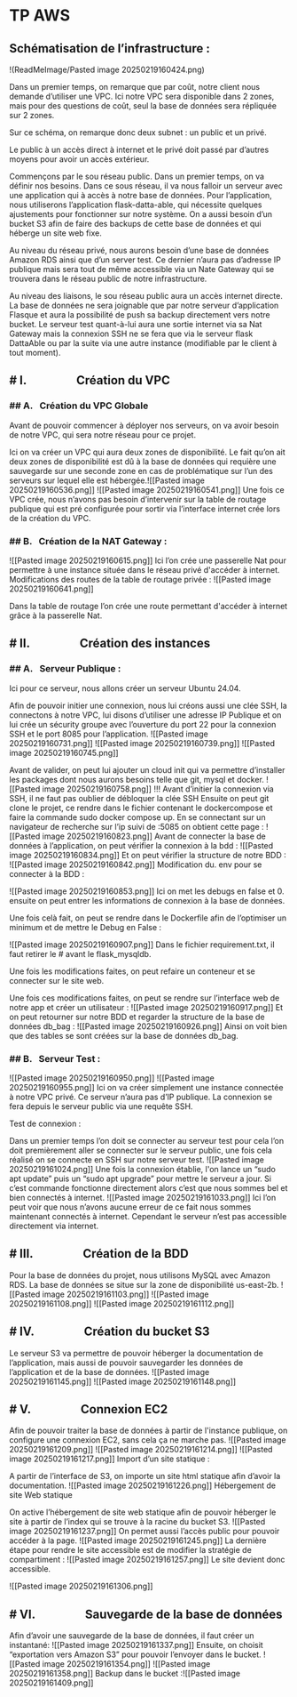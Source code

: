 <h1> TP AWS </h1>
<h2>Schématisation de l’infrastructure : </h2>
!(ReadMeImage/Pasted image 20250219160424.png)

Dans un premier temps, on remarque que par coût, notre client nous demande d’utiliser une VPC. Ici notre VPC sera disponible dans 2 zones, mais pour des questions de coût, seul la base de données sera répliquée sur 2 zones.

Sur ce schéma, on remarque donc deux subnet : un public et un privé.

Le public à un accès direct à internet et le privé doit passé par d’autres moyens pour avoir un accès extérieur.

Commençons par le sou réseau public. Dans un premier temps, on va définir nos besoins. Dans ce sous réseau, il va nous falloir un serveur avec une application qui à accès à notre base de données. Pour l’application, nous utiliserons l’application flask-datta-able, qui nécessite quelques ajustements pour fonctionner sur notre système. On a aussi besoin d’un bucket S3 afin de faire des backups de cette base de données et qui héberge un site web fixe.

Au niveau du réseau privé, nous aurons besoin d’une base de données Amazon RDS ainsi que d’un server test. Ce dernier n’aura pas d’adresse IP publique mais sera tout de même accessible via un Nate Gateway qui se trouvera dans le réseau public de notre infrastructure.

Au niveau des liaisons, le sou réseau public aura un accès internet directe. La base de données ne sera joignable que par notre serveur d’application Flasque et aura la possibilité de push sa backup directement vers notre bucket. Le serveur test quant-à-lui aura une sortie internet via sa Nat Gateway mais la connexion SSH ne se fera que via le serveur flask DattaAble ou par la suite via une autre instance (modifiable par le client à tout moment).

<h2> # I.                  Création du VPC </h2>
<h3> ## A.   Création du VPC Globale </h3>

Avant de pouvoir commencer à déployer nos serveurs, on va avoir besoin de notre VPC, qui sera notre réseau pour ce projet. 

Ici on va créer un VPC qui aura deux zones de disponibilité. Le fait qu’on ait deux zones de disponibilité est dû à la base de données qui requière une sauvegarde sur une seconde zone en cas de problématique sur l’un des serveurs sur lequel elle est hébergée.![[Pasted image 20250219160536.png]]
![[Pasted image 20250219160541.png]]
Une fois ce VPC crée, nous n’avons pas besoin d’intervenir sur la table de routage publique qui est pré configurée pour sortir via l’interface internet crée lors de la création du VPC.

<h3>## B.   Création de la NAT Gateway :</h3>

![[Pasted image 20250219160615.png]]
Ici l’on crée une passerelle Nat pour permettre à une instance située dans le réseau privé d'accéder à internet.
Modifications des routes de la table de routage privée :
![[Pasted image 20250219160641.png]]

Dans la table de routage l’on crée une route permettant d'accéder à internet grâce à la passerelle Nat.
<h2># II.                  Création des instances </h2>
<h3>## A.   Serveur Publique : </h3>
Ici pour ce serveur, nous allons créer un serveur Ubuntu 24.04.

Afin de pouvoir initier une connexion, nous lui créons aussi une clée SSH, la connectons à notre VPC, lui disons d’utiliser une adresse IP Publique et on lui crée un sécurity groupe avec l’ouverture du port 22 pour la connexion SSH et le port 8085 pour l’application.
![[Pasted image 20250219160731.png]]
![[Pasted image 20250219160739.png]]
![[Pasted image 20250219160745.png]]

Avant de valider, on peut lui ajouter un cloud init qui va permettre d’installer les packages dont nous aurons besoins telle que git, mysql et docker.
![[Pasted image 20250219160758.png]]
!!! Avant d’initier la connexion via SSH, il ne faut pas oublier de débloquer la clée SSH
Ensuite on peut git clone le projet, ce rendre dans le fichier contenant le dockercompose et faire la commande sudo docker compose up. En se connectant sur un navigateur de recherche sur l’ip suivi de :5085 on obtient cette page :
![[Pasted image 20250219160823.png]]
Avant de connecter la base de données à l’application, on peut vérifier la connexion à la bdd :
![[Pasted image 20250219160834.png]]
Et on peut vérifier la structure de notre BDD :
![[Pasted image 20250219160842.png]]
Modification du. env pour se connecter à la BDD :

![[Pasted image 20250219160853.png]]
Ici on met les debugs en false et 0. ensuite on peut entrer les informations de connexion à la base de données. 

Une fois celà fait, on peut se rendre dans le Dockerfile afin de l’optimiser un minimum et de mettre le Debug en False :

![[Pasted image 20250219160907.png]]
Dans le fichier requirement.txt, il faut retirer le # avant le flask_mysqldb.

Une fois les modifications faites, on peut refaire un conteneur et se connecter sur le site web.

Une fois ces modifications faites, on peut se rendre sur l’interface web de notre app et créer un utilisateur :
![[Pasted image 20250219160917.png]]
Et on peut retourner sur notre BDD et regarder la structure de la base de données db_bag :
![[Pasted image 20250219160926.png]]
Ainsi on voit bien que des tables se sont créées sur la base de données db_bag.
<h3> ## B.   Serveur Test : </h3>
![[Pasted image 20250219160950.png]]
![[Pasted image 20250219160955.png]]
Ici on va créer simplement une instance connectée à notre VPC privé. Ce serveur n’aura pas d’IP publique. La connexion se fera depuis le serveur public via une requête SSH.

Test de connexion : 

Dans un premier temps l’on doit se connecter au serveur test pour cela l’on doit premièrement aller se connecter sur le serveur public, une fois cela réalisé on se connecte en SSH sur notre serveur test.
![[Pasted image 20250219161024.png]]
Une fois la connexion établie, l'on lance un “sudo apt update” puis un “sudo apt upgrade” pour mettre le serveur a jour. Si c’est commande fonctionne directement alors c’est que nous sommes bel et bien connectés à internet.
![[Pasted image 20250219161033.png]]
Ici l’on peut voir que nous n’avons aucune erreur de ce fait nous sommes maintenant connectés à internet. Cependant le serveur n’est pas accessible directement via internet.
<h2> # III.                  Création de la BDD</h2>
Pour la base de données du projet, nous utilisons MySQL avec Amazon RDS. La base de données se situe sur la zone de disponibilité us-east-2b.
![[Pasted image 20250219161103.png]]
![[Pasted image 20250219161108.png]]
![[Pasted image 20250219161112.png]]
<h2> # IV.                  Création du bucket S3 </h2>
Le serveur S3 va permettre de pouvoir héberger la documentation de l’application, mais aussi de pouvoir sauvegarder les données de l’application et de la base de données.
![[Pasted image 20250219161145.png]]
![[Pasted image 20250219161148.png]]
<h2> # V.                  Connexion EC2 </h2>
Afin de pouvoir traiter la base de données à partir de l'instance publique, on configure une connexion EC2, sans cela ça ne marche pas.
![[Pasted image 20250219161209.png]]
![[Pasted image 20250219161214.png]]
![[Pasted image 20250219161217.png]]
Import d’un site statique :

A partir de l’interface de S3, on importe un site html statique afin d’avoir la documentation.
![[Pasted image 20250219161226.png]]
Hébergement de site Web statique

On active l’hébergement de site web statique afin de pouvoir héberger le site à partir de l’index qui se trouve à la racine du bucket S3.
![[Pasted image 20250219161237.png]]
On permet aussi l’accès public pour pouvoir accéder à la page.
![[Pasted image 20250219161245.png]]
La dernière étape pour rendre le site accessible est de modifier la stratégie de compartiment :
![[Pasted image 20250219161257.png]]
Le site devient donc accessible.

![[Pasted image 20250219161306.png]]

<h2> # VI.                  Sauvegarde de la base de données</h2>
Afin d’avoir une sauvegarde de la base de données, il faut créer un instantané:
![[Pasted image 20250219161337.png]]
Ensuite, on choisit “exportation vers Amazon S3” pour pouvoir l’envoyer dans le bucket.
![[Pasted image 20250219161354.png]]
![[Pasted image 20250219161358.png]]
Backup dans le bucket :![[Pasted image 20250219161409.png]]
